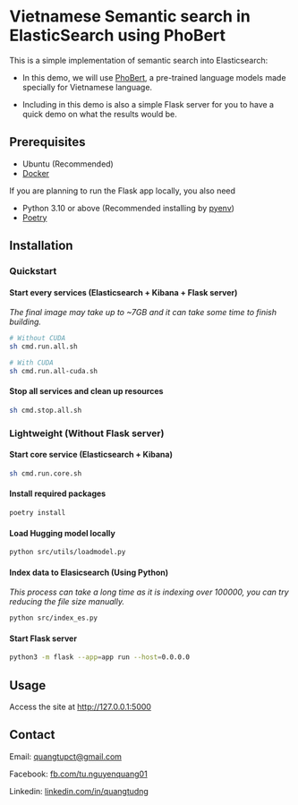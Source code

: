 # Vietnamese Semantic search in ElasticSearch using PhoBert

This is a simple implementation of semantic search into Elasticsearch:

- In this demo, we will use [PhoBert](https://www.aclweb.org/anthology/2020.findings-emnlp.92/), a pre-trained language models made specially for Vietnamese language.

- Including in this demo is also a simple Flask server for you to have a quick demo on what the results would be.

## Prerequisites

- Ubuntu (Recommended)
- [Docker](https://docs.docker.com/desktop/install/linux-install)

If you are planning to run the Flask app locally, you also need

- Python 3.10 or above (Recommended installing by [pyenv](https://github.com/pyenv/pyenv))
- [Poetry](https://python-poetry.org)

## Installation

### Quickstart

#### Start every services (Elasticsearch + Kibana + Flask server)

_The final image may take up to ~7GB and it can take some time to finish building._

```zsh
# Without CUDA
sh cmd.run.all.sh

# With CUDA
sh cmd.run.all-cuda.sh
```

#### Stop all services and clean up resources

```zsh
sh cmd.stop.all.sh
```

### Lightweight (Without Flask server)

#### Start core service (Elasticsearch + Kibana)

```zsh
sh cmd.run.core.sh
```

#### Install required packages

```zsh
poetry install
```

#### Load Hugging model locally

```zsh
python src/utils/loadmodel.py
```

#### Index data to Elasicsearch (Using Python)

_This process can take a long time as it is indexing over 100000, you can try reducing the file size manually._

```zsh
python src/index_es.py
```

#### Start Flask server

```zsh
python3 -m flask --app=app run --host=0.0.0.0
```

## Usage

Access the site at <http://127.0.0.1:5000>

## Contact

Email: quangtupct@gmail.com

Facebook: [fb.com/tu.nguyenquang01](fb.com/tu.nguyenquang01)

Linkedin: [linkedin.com/in/quangtudng](linkedin.com/in/quangtudng)
